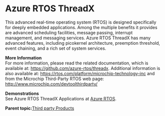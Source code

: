 # Azure RTOS ThreadX

This advanced real-time operating system \(RTOS\) is designed specifically for deeply embedded applications. Among the multiple benefits it provides are advanced scheduling facilities, message passing, interrupt management, and messaging services. Azure RTOS ThreadX has many advanced features, including picokernel architecture, preemption threshold, event chaining, and a rich set of system services.

**More Information**<br />For more information, please read the related documentation, which is available at: https://github.com/azure-rtos/threadx. Additional information is also available at: https://rtos.com/platform/microchip-technology-inc and from the Microchip Third-Party RTOS web page: http://www.microchip.com/devtoolthirdparty/

**Demonstrations**<br />See Azure RTOS ThreadX Applications at [Azure RTOS](https://github.com/Microchip-MPLAB-Harmony/azure_rtos).

**Parent topic:**[Third party Products](GUID-2FB7347D-8FBD-411F-88D8-58A813EA9498.md)

